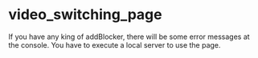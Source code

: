 # video_switching_page

If you have any king of addBlocker, there will be some error messages at the console.
You have to execute a local server to use the page.
